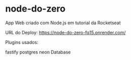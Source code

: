 # node-do-zero
App Web criado com Node.js em tutorial da Rocketseat

URL do Deploy: https://node-do-zero-fq15.onrender.com/

Plugins usados:

fastify
postgres
neon Database
